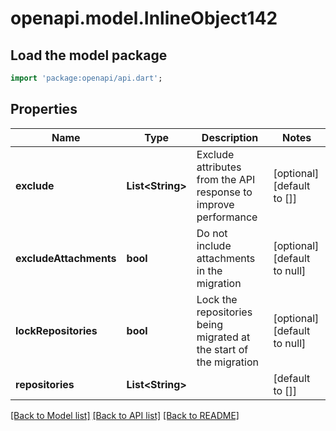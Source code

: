 # openapi.model.InlineObject142

## Load the model package
```dart
import 'package:openapi/api.dart';
```

## Properties
Name | Type | Description | Notes
------------ | ------------- | ------------- | -------------
**exclude** | **List&lt;String&gt;** | Exclude attributes from the API response to improve performance | [optional] [default to []]
**excludeAttachments** | **bool** | Do not include attachments in the migration | [optional] [default to null]
**lockRepositories** | **bool** | Lock the repositories being migrated at the start of the migration | [optional] [default to null]
**repositories** | **List&lt;String&gt;** |  | [default to []]

[[Back to Model list]](../README.md#documentation-for-models) [[Back to API list]](../README.md#documentation-for-api-endpoints) [[Back to README]](../README.md)



